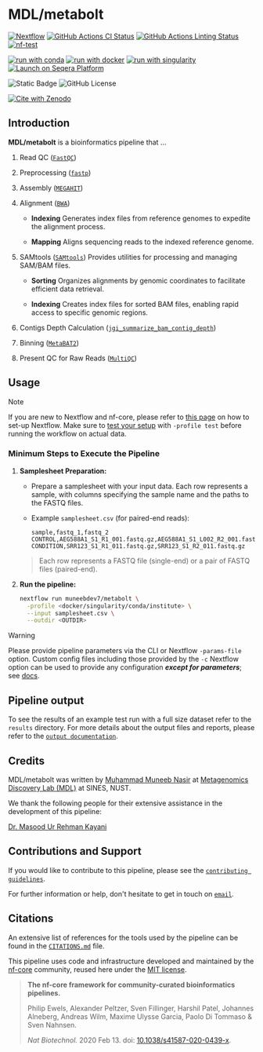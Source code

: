 # MDL/metabolt

[![Nextflow](https://img.shields.io/badge/nextflow%20DSL2-%E2%89%A524.04.2-23aa62.svg)](https://www.nextflow.io/)
[![GitHub Actions CI Status](https://github.com/muneebdev7/metabolt/actions/workflows/ci.yml/badge.svg)](https://github.com/muneebdev7/metabolt/actions/workflows/ci.yml)
[![GitHub Actions Linting Status](https://github.com/muneebdev7/metabolt/actions/workflows/linting.yml/badge.svg)](https://github.com/muneebdev7/metabolt/actions/workflows/linting.yml)
[![nf-test](https://img.shields.io/badge/unit_tests-nf--test-337ab7.svg)](https://www.nf-test.com)

[![run with conda](http://img.shields.io/badge/run%20with-conda-3EB049?labelColor=000000&logo=anaconda)](https://docs.conda.io/en/latest/)
[![run with docker](https://img.shields.io/badge/run%20with-docker-0db7ed?labelColor=000000&logo=docker)](https://www.docker.com/)
[![run with singularity](https://img.shields.io/badge/run%20with-singularity-1d355c.svg?labelColor=000000)](https://sylabs.io/docs/)
[![Launch on Seqera Platform](https://img.shields.io/badge/Launch%20%F0%9F%9A%80-Seqera%20Platform-%234256e7)](https://cloud.seqera.io/launch?pipeline=https://github.com/muneebdev7/metabolt)

![Static Badge](https://img.shields.io/badge/Platform-Linux-black?logo=linux&logoColor=black&labelColor=grey&color=orange)
![GitHub License](https://img.shields.io/github/license/muneebdev7/metabolt?color=teal)

[![Cite with Zenodo](http://img.shields.io/badge/DOI-10.5281/zenodo.XXXXXXX-1073c8?labelColor=000000)](https://doi.org/10.5281/zenodo.XXXXXXX)

## Introduction

**MDL/metabolt** is a bioinformatics pipeline that ...

<!--Include a figure that guides the user through the major workflow steps. Many nf-core
     workflows use the "tube map" design for that. See https://nf-co.re/docs/contributing/design_guidelines#examples for examples.   -->

1. Read QC ([`FastQC`](https://www.bioinformatics.babraham.ac.uk/projects/fastqc/))

2. Preprocessing ([`fastp`](https://github.com/OpenGene/fastp))

3. Assembly ([`MEGAHIT`](https://github.com/voutcn/megahit))

4. Alignment ([`BWA`](https://github.com/lh3/bwa))

   - **Indexing**
     Generates index files from reference genomes to expedite the alignment process.

   - **Mapping**
     Aligns sequencing reads to the indexed reference genome.

5. SAMtools ([`SAMtools`](https://github.com/samtools/samtools))
   Provides utilities for processing and managing SAM/BAM files.

   - **Sorting**
     Organizes alignments by genomic coordinates to facilitate efficient data retrieval.

   - **Indexing**
     Creates index files for sorted BAM files, enabling rapid access to specific genomic regions.

6. Contigs Depth Calculation ([`jgi_summarize_bam_contig_depth`](https://bitbucket.org/berkeleylab/metabat/src/master/))

7. Binning ([`MetaBAT2`](https://bitbucket.org/berkeleylab/metabat/src/master/))

8. Present QC for Raw Reads ([`MultiQC`](https://multiqc.info/))

## Usage

> [!NOTE]
> If you are new to Nextflow and nf-core, please refer to [this page](https://nf-co.re/docs/usage/installation) on how to set-up Nextflow. Make sure to [test your setup](https://nf-co.re/docs/usage/introduction#how-to-run-a-pipeline) with `-profile test` before running the workflow on actual data.

### Minimum Steps to Execute the Pipeline

1. **Samplesheet Preparation:**
   - Prepare a samplesheet with your input data. Each row represents a sample, with columns specifying the sample name and the paths to the FASTQ files.

   - Example `samplesheet.csv` (for paired-end reads):

     ```csv
     sample,fastq_1,fastq_2
     CONTROL,AEG588A1_S1_R1_001.fastq.gz,AEG588A1_S1_L002_R2_001.fastq.gz
     CONDITION,SRR123_S1_R1_011.fastq.gz,SRR123_S1_R2_011.fastq.gz
     ```

   > Each row represents a FASTQ file (single-end) or a pair of FASTQ files (paired-end).

2. **Run the pipeline:**

   ```bash
   nextflow run muneebdev7/metabolt \
     -profile <docker/singularity/conda/institute> \
     --input samplesheet.csv \
     --outdir <OUTDIR>

> [!WARNING]
> Please provide pipeline parameters via the CLI or Nextflow `-params-file` option. Custom config files including those provided by the `-c` Nextflow option can be used to provide any configuration _**except for parameters**_; see [docs](https://nf-co.re/docs/usage/getting_started/configuration#custom-configuration-files).

## Pipeline output

To see the results of an example test run with a full size dataset refer to the `results` directory.
For more details about the output files and reports, please refer to the
[`output documentation`](docs/output.md).

## Credits

MDL/metabolt was written by [Muhammad Muneeb Nasir](https://github.com/muneebdev7/metabolt) at [Metagenomics Discovery Lab (MDL)](https://sines.nust.edu.pk/) at SINES, NUST.

We thank the following people for their extensive assistance in the development of this pipeline:

[Dr. Masood Ur Rehman Kayani](https://sines.nust.edu.pk/faculty/masood-ur-rehman-kayani/)

## Contributions and Support

If you would like to contribute to this pipeline, please see the [`contributing guidelines`](.github/CONTRIBUTING.md).

For further information or help, don't hesitate to get in touch on [`email`](muneebgojra@gmail.com).

## Citations

<!-- If you use [muneebdev7/metabolt](https://www.github.com/muneebdev7/metabolt) for your analysis, please cite it using the following doi: [10.5281/zenodo.XXXXXX](https://doi.org/10.5281/zenodo.XXXXXX) -->

An extensive list of references for the tools used by the pipeline can be found in the [`CITATIONS.md`](CITATIONS.md) file.

This pipeline uses code and infrastructure developed and maintained by the [nf-core](https://nf-co.re) community, reused here under the [MIT license](https://github.com/nf-core/tools/blob/main/LICENSE).

> **The nf-core framework for community-curated bioinformatics pipelines.**
>
> Philip Ewels, Alexander Peltzer, Sven Fillinger, Harshil Patel, Johannes Alneberg, Andreas Wilm, Maxime Ulysse Garcia, Paolo Di Tommaso & Sven Nahnsen.
>
> _Nat Biotechnol._ 2020 Feb 13. doi: [10.1038/s41587-020-0439-x](https://dx.doi.org/10.1038/s41587-020-0439-x).
